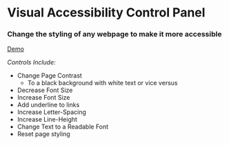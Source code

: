 # Visual Accessibility Control Panel
### Change the styling of any webpage to make it more accessible

[Demo](https://corinneling.github.io/a11y-control-panel/)

_Controls Include:_
* Change Page Contrast
   * To a black background with white text or vice versus
* Decrease Font Size
* Increase Font Size
* Add underline to links
* Increase Letter-Spacing
* Increase Line-Height
* Change Text to a Readable Font
* Reset page styling
